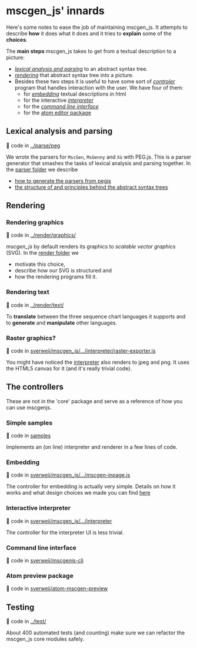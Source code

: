 # mscgen_js' innards
Here's some notes to ease the job of maintaining mscgen_js. It attempts to describe **how** it does
what it does and it tries to **explain** some of the **choices**.

The **main steps** mscgen_js takes to get from a textual description to
a picture:
- [_lexical analysis and parsing_](#lexical-analysis-and-parsing) to an abstract syntax tree.
- [_rendering_](#rendering-graphics) that abstract syntax tree into a picture.
- Besides these two steps it is useful to have some sort of
  [_controler_](#the-controllers) program that handles interaction with the user.
  We have four of them:
  - for [_embedding_][mscgenjs.embed.source.rationale] textual descriptions in html
  - for the interactive [_interpreter_](https://github.com/sverweij/mscgen_js)
  - for the [_command line interface_](https://github.com/sverweij/mscgenjs-cli)
  - for the [atom editor package](https://github.com/sverweij/atom-mscgen-preview)

## Lexical analysis and parsing
:page_with_curl: code in [../parse/peg](../parse/peg)

We wrote the parsers for `MscGen`, `MsGenny` and `Xù` with
PEG.js. This is a parser generator that smashes the tasks of lexical
analysis and parsing together. In the [parser folder](../parse/README.md) we describe
* [how to generate the parsers from pegjs](../parse/README.md#generating-the-parsers)
* [the structure of and principles behind the abstract syntax trees](../parse/README.md#the-abstract-syntax-tree)


## Rendering
### Rendering graphics
:page_with_curl: code in [../render/graphics/](../render/graphics)

*mscgen_js* by default renders its graphics to _scalable vector graphics_ (SVG).
In the [render folder](../render/graphics/README.md) we
- motivate this choice,
- describe how our SVG is structured and
- how the rendering programs fill it.

### Rendering text
:page_with_curl: code in [../render/text/](../render/text)

To **translate** between the three sequence chart languages it supports and to
**generate** and **manipulate** other languages.

### Raster graphics?
:page_with_curl: code in
[sverweij/mscgen_js/.../interpreter/raster-exporter.js][mscgenjs.rasterexport.source]

You might have noticed the [interpreter](https://sverweij.github.io/mscgen_js)
also renders to jpeg and png. It uses the HTML5 canvas for it (and it's
really trivial code).

## The controllers
These are not in the 'core' package and serve as a reference of how you can
use mscgenjs.

### Simple samples
:page_with_curl: code in [samples](samples)

Implements an (on line) interpreter and renderer in a few lines of code.

### Embedding
:page_with_curl: code in [sverweij/mscgen_js/.../mscgen-inpage.js][mscgenjs.embed.source]

The controller for embedding is actually very simple. Details on how it works
and what design choices we made you can find [here][mscgenjs.embed.source.rationale]

### Interactive interpreter
:page_with_curl: code in [sverweij/mscgen_js/.../interpreter][mscgenjs.interpreter.source]

The controller for the interpreter UI is less trivial.

### Command line interface
:page_with_curl: code in [sverweij/mscgenjs-cli][mscgenjs.cli.source]

### Atom preview package
:page_with_curl: code in [sverweij/atom-mscgen-preview][mscgen-preview.source]

## Testing
:page_with_curl: code in [../test/](../test)

About 400 automated tests (and counting) make sure we can refactor the mscgen_js
core modules safely.

[mscgen-preview.source]: https://github.com/sverweij/atom-mscgen-preview
[mscgenjs.cli.source]: https://github.com/sverweij/mscgenjs-cli
[mscgenjs.embed.source]: https://github.com/sverweij/mscgen_js/blob/master/src/script/mscgen-inpage.js
[mscgenjs.embed.source.rationale]: https://github.com/sverweij/mscgen_js/blob/master/src/script/embedding-controller.md
[mscgenjs.interpreter.source]: https://github.com/sverweij/mscgen_js/blob/master/src/script/interpreter
[mscgenjs.rasterexport.source]: https://github.com/sverweij/mscgen_js/blob/master/src/script/interpreter/raster-exporter.js
